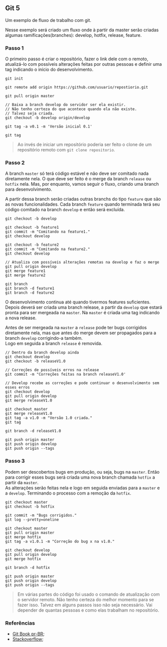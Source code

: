 ## Git 5
  
Um exemplo de fluxo de trabalho com git.   

Nesse exemplo será criado um fluxo onde à partir da master serão criadas algumas ramificações(branches): 
develop, hotfix, release, feature.

### Passo 1  

O primeiro passo é criar o repositório, fazer o link dele com o remoto, atualizá-lo com possíveis 
alterações feitas por outras pessoas e definir uma tag indicando o início do desenvolvimento.  
 
``` 
git init  
  
git remote add origin https://github.com/usuario/repostiorio.git  
  
git pull origin master  

// Baixa a branch develop do servidor ser ela existir.
// Não tenho certeza do que acontece quando ela não existe.
// Talvez seja criada.
git checkout -b develop origin/develop
  
git tag -a v0.1 -m 'Versão inicial 0.1'  
  
git tag  
```  
  
> Ao invés de iniciar um repositório poderia ser feito o clone de um repositório remoto com `git clone repositorio`.  
  
  
### Passo 2  

A branch `master` só terá código estável e não deve ser comitado nada diretamente nela. 
O que deve ser feito é o merge da branch `release` ou `hotfix` nela. 
Mas, por enquanto, vamos seguir o fluxo, criando uma branch para desenvolvimento.  
  
A partir dessa branch serão criadas outras branchs do tipo `feature` que são as novas funcionalidades. 
Cada branch `feature` quando terminada terá seu código comitado na branch `develop` e então será excluída.  
  
```
git checkout -b develop
  
git checkout -b feature1
git commit -m "Comitando na feature1."
git checkout develop  

git checkout -b feature2
git commit -m "Comitando na feature2."
git checkout develop  

// Atualiza com possíveis alterações remotas na develop e faz o merge
git pull origin develop
git merge feature1
git merge feature2  

git branch
git branch -d feature1
git branch -d feature2  

```  
  
O desenvolvimento continua até quando tivermos features suficientes. Depois deverá ser criada uma branch release, 
a partir da `develop` que estará pronta para ser mergeada na `master`. Na `master` é criada uma tag indicando a nova release.  
  
Antes de ser mergeada na `master` a `release` pode ter bugs corrigidos diretamente nela, 
mas que antes do merge devem ser propagados para a branch `develop` corrigindo-a também.  
Logo em seguida a branch `release` é removida.  
  
```
// Dentro da branch develop ainda
git checkout develop
git checkout -b releaseV1.0

// Correções de possíveis erros na release
git commit -m "Correções feitas na branch releaseV1.0'

// Develop recebe as correções e pode continuar o desenvolvimento sem esses erros
git checkout develop
git pull origin develop
git merge releaseV1.0

git checkout master
git merge releaseV1.0
git tag -a v1.0 -m "Versão 1.0 criada." 
git tag

git branch -d releaseV1.0

git push origin master
git push origin develop
git push origin --tags

```
  
### Passo 3  
 
Podem ser descobertos bugs em produção, ou seja, bugs na `master`. 
Então para corrigir esses bugs será criada uma nova branch chamada `hotfix` a partir da `master`.  
As alterações serão feitas nela e logo em seguida enviadas para a `master` e a `develop`. 
Terminando o processo com a remoção da `hotfix`.  

```
git checkout master
git checkout -b hotfix

git commit -m "Bugs corrigidos."
git log --pretty=oneline

git checkout master
git pull origin master
git merge hotfix
git tag -a v1.0.1 -m "Correção do bug x na v1.0." 

git checkout develop
git pull origin develop
git merge hotfix

git branch -d hotfix

git push origin master
git push origin develop
git push origin --tags

```
    
      
> Em várias partes do código foi usado o comando de atualização com o servidor remoto. Não tenho certeza do 
melhor momento para se fazer isso. Talvez em alguns passos isso não seja necessário. Vai depender de quantas 
pessoas e como elas trabalham no repositório.  
        
  
  
### Referências
  
* [Git Book pr-BR](https://git-scm.com/book/pt-br/v2);  
* [Stackoverflow](https://pt.stackoverflow.com/questions/80583/qual-é-a-diferença-entre-um-branch-e-uma-tag);  

  

